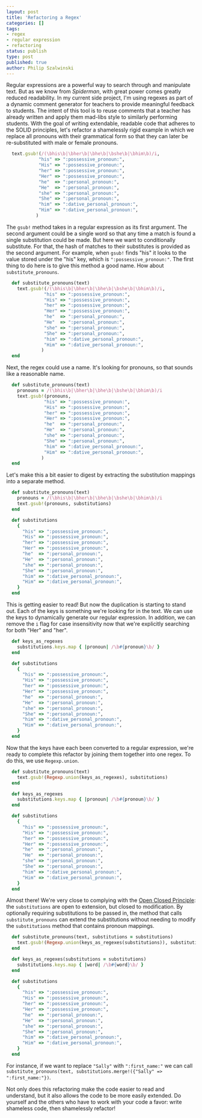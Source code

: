 ```yaml
---
layout: post
title: 'Refactoring a Regex'
categories: []
tags:
- regex
- regular expression
- refactoring
status: publish
type: post
published: true
author: Philip Szalwinski
---
```

Regular expressions are a powerful way to search through and manipulate text.
But as we know from *Spiderman*, with great power comes greatly reduced readability.
In my current side project, I'm using regexes as part of a dynamic comment generator for teachers to provide meaningful feedback to students.
The intent of this tool is to reuse comments that a teacher has already written and apply them mad-libs style to similarly performing students.
With the goal of writing extendable, readable code that adheres to the SOLID principles, let's refactor a shamelessly rigid example in which we replace all pronouns with their grammatical form so that they can later be re-substituted with male or female pronouns.

```ruby
  text.gsub!(/(\bhis\b|\bher\b|\bhe\b|\bshe\b|\bhim\b)/i,
            "his" => ":possessive_pronoun:",
            "His" => ":possessive_pronoun:",
            "her" => ":possessive_pronoun:",
            "Her" => ":possessive_pronoun:",
            "he"  => ":personal_pronoun:",
            "He"  => ":personal_pronoun:",
            "she" => ":personal_pronoun:",
            "She" => ":personal_pronoun:",
            "him" => ":dative_personal_pronoun:",
            "Him" => ":dative_personal_pronoun:",
           )
```

The `gsub!` method takes in a regular expression as its first argument.
The second argument could be a single word so that any time a match is found a single substitution could be made.
But here we want to conditionally substitute.
For that, the hash of matches to their substitutes is provided as the second argument.
For example, when `gsub!` finds "his" it looks to the value stored under the "his" key, which is `":possessive_pronoun:"`.
The first thing to do here is to give this method a good name. How about `substitute_pronouns`.

```ruby
  def substitute_pronouns(text)
    text.gsub!(/(\bhis\b|\bher\b|\bhe\b|\bshe\b|\bhim\b)/i,
              "his" => ":possessive_pronoun:",
              "His" => ":possessive_pronoun:",
              "her" => ":possessive_pronoun:",
              "Her" => ":possessive_pronoun:",
              "he"  => ":personal_pronoun:",
              "He"  => ":personal_pronoun:",
              "she" => ":personal_pronoun:",
              "She" => ":personal_pronoun:",
              "him" => ":dative_personal_pronoun:",
              "Him" => ":dative_personal_pronoun:",
             )
  end
```

Next, the regex could use a name.
It's looking for pronouns, so that sounds like a reasonable name.

```ruby
  def substitute_pronouns(text)
    pronouns = /(\bhis\b|\bher\b|\bhe\b|\bshe\b|\bhim\b)/i
    text.gsub!(pronouns,
              "his" => ":possessive_pronoun:",
              "His" => ":possessive_pronoun:",
              "her" => ":possessive_pronoun:",
              "Her" => ":possessive_pronoun:",
              "he"  => ":personal_pronoun:",
              "He"  => ":personal_pronoun:",
              "she" => ":personal_pronoun:",
              "She" => ":personal_pronoun:",
              "him" => ":dative_personal_pronoun:",
              "Him" => ":dative_personal_pronoun:",
             )
  end
```

Let's make this a bit easier to digest by extracting the substitution mappings into a separate method.

```ruby
  def substitute_pronouns(text)
    pronouns = /(\bhis\b|\bher\b|\bhe\b|\bshe\b|\bhim\b)/i
    text.gsub!(pronouns, substitutions)
  end

  def substitutions
    {
      "his" => ":possessive_pronoun:",
      "His" => ":possessive_pronoun:",
      "her" => ":possessive_pronoun:",
      "Her" => ":possessive_pronoun:",
      "he"  => ":personal_pronoun:",
      "He"  => ":personal_pronoun:",
      "she" => ":personal_pronoun:",
      "She" => ":personal_pronoun:",
      "him" => ":dative_personal_pronoun:",
      "Him" => ":dative_personal_pronoun:",
    }
  end
```

This is getting easier to read!
But now the duplication is starting to stand out.
Each of the keys is something we're looking for in the text.
We can use the keys to dynamically generate our regular expression.
In addition, we can remove the `i` flag for case insensitivity now that we're explicitly searching for both "Her" and "her".

```ruby
  def keys_as_regexes
    substitutions.keys.map { |pronoun| /\b#{pronoun}\b/ }
  end

  def substitutions
    {
      "his" => ":possessive_pronoun:",
      "His" => ":possessive_pronoun:",
      "her" => ":possessive_pronoun:",
      "Her" => ":possessive_pronoun:",
      "he"  => ":personal_pronoun:",
      "He"  => ":personal_pronoun:",
      "she" => ":personal_pronoun:",
      "She" => ":personal_pronoun:",
      "him" => ":dative_personal_pronoun:",
      "Him" => ":dative_personal_pronoun:",
    }
  end
```

Now that the keys have each been converted to a regular expression, we're ready to complete this refactor by joining them together into one regex.
To do this, we use `Regexp.union`.

```ruby
  def substitute_pronouns(text)
    text.gsub!(Regexp.union(keys_as_regexes), substitutions)
  end

  def keys_as_regexes
    substitutions.keys.map { |pronoun| /\b#{pronoun}\b/ }
  end

  def substitutions
    {
      "his" => ":possessive_pronoun:",
      "His" => ":possessive_pronoun:",
      "her" => ":possessive_pronoun:",
      "Her" => ":possessive_pronoun:",
      "he"  => ":personal_pronoun:",
      "He"  => ":personal_pronoun:",
      "she" => ":personal_pronoun:",
      "She" => ":personal_pronoun:",
      "him" => ":dative_personal_pronoun:",
      "Him" => ":dative_personal_pronoun:",
    }
  end
```
Almost there! We're very close to complying with the [Open Closed Principle](http://en.wikipedia.org/wiki/Open/closed_principle): the `substitutions` are open to extension, but closed to modification.
By optionally requiring substitutions to be passed in, the method that calls `substitute_pronouns` can extend the substitutions without needing to modify the `substitutions` method that contains pronoun mappings.

```ruby
  def substitute_pronouns(text, substitutions = substitutions)
    text.gsub!(Regexp.union(keys_as_regexes(substitutions)), substitutions)
  end

  def keys_as_regexes(substitutions = substitutions)
    substitutions.keys.map { |word| /\b#{word}\b/ }
  end

  def substitutions
    {
      "his" => ":possessive_pronoun:",
      "His" => ":possessive_pronoun:",
      "her" => ":possessive_pronoun:",
      "Her" => ":possessive_pronoun:",
      "he"  => ":personal_pronoun:",
      "He"  => ":personal_pronoun:",
      "she" => ":personal_pronoun:",
      "She" => ":personal_pronoun:",
      "him" => ":dative_personal_pronoun:",
      "Him" => ":dative_personal_pronoun:",
    }
  end
```

For instance, if we want to replace `"Sally"` with `":first_name:"` we can call `substitute_pronouns(text, substitutions.merge!({"Sally" => ":first_name:"})`.

Not only does this refactoring make the code easier to read and understand, but it also allows the code to be more easily extended.
Do yourself and the others who have to work with your code a favor: write shameless code, then shamelessly refactor!
